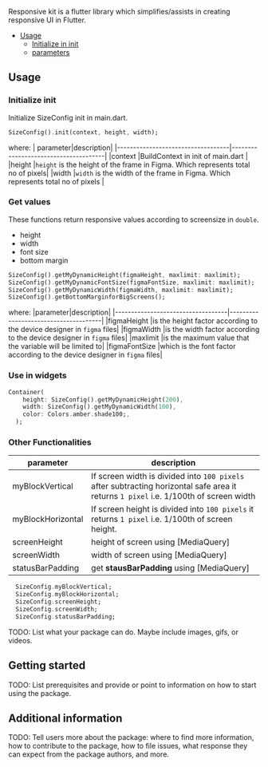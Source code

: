 <!-- 
This README describes the package. If you publish this package to pub.dev,
this README's contents appear on the landing page for your package.

For information about how to write a good package README, see the guide for
[writing package pages](https://dart.dev/guides/libraries/writing-package-pages). 

For general information about developing packages, see the Dart guide for
[creating packages](https://dart.dev/guides/libraries/create-library-packages)
and the Flutter guide for
[developing packages and plugins](https://flutter.dev/developing-packages). 
-->
<!-- 
TODO: Put a short description of the package here that helps potential users
know whether this package might be useful for them. -->


Responsive kit is a flutter library which simplifies/assists in creating responsive UI in Flutter.


- [Usage](#usage)
  - [Initialize in init]()
  - [parameters]()

## Usage

### Initialize init
Initialize SizeConfig init in main.dart.

```dart
SizeConfig().init(context, height, width);
```

where: 
| parameter|description|
|-----------------------------------|--------------------------------------|
|context  |BuildContext in init of main.dart                                                |
|height   |`height` is the height of the frame in Figma. Which represents total no of pixels|
|width    |`width` is the width of the frame in Figma. Which represents total no of pixels  |

### Get values

These functions return responsive values according to screensize in `double`.
- height
- width
- font size
- bottom margin

```dart
SizeConfig().getMyDynamicHeight(figmaHeight, maxlimit: maxlimit);
SizeConfig().getMyDynamicFontSize(figmaFontSize, maxlimit: maxlimit);
SizeConfig().getMyDynamicWidth(figmaWidth, maxlimit: maxlimit);
SizeConfig().getBottomMarginforBigScreens();
```
where: 
|parameter|description|
|-----------------------------------|--------------------------------------|
|figmaHeight   |is the height factor according to the device designer in `figma` files|
|figmaWidth    |is the width factor according to the device designer in `figma` files|
|maxlimit      |is the maximum value that the variable will be limited to|
|figmaFontSize |which is the font factor according to the device designer in `figma` files|

### Use in widgets

```dart
Container(
    height: SizeConfig().getMyDynamicHeight(200),
    width: SizeConfig().getMyDynamicWidth(100),
    color: Colors.amber.shade100;,
  ); 
```
### Other Functionalities


|parameter|description|
|-----------------------------------|--------------------------------------|
|myBlockVertical   |If screen width is divided into `100 pixels` after subtracting horizontal safe area it returns `1 pixel` i.e. 1/100th of screen width |
|myBlockHorizontal    |If screen height is divided into `100 pixels` it returns `1 pixel` i.e. 1/100th of screen height.|
|screenHeight      |height of screen using [MediaQuery]|
|screenWidth |width of screen using [MediaQuery]|
|statusBarPadding |get **stausBarPadding** using [MediaQuery]|


```dart
  SizeConfig.myBlockVertical;
  SizeConfig.myBlockHorizontal;
  SizeConfig.screenHeight;
  SizeConfig.screenWidth;
  SizeConfig.statusBarPadding;
```





TODO: List what your package can do. Maybe include images, gifs, or videos.

## Getting started

TODO: List prerequisites and provide or point to information on how to
start using the package.

## Additional information

TODO: Tell users more about the package: where to find more information, how to 
contribute to the package, how to file issues, what response they can expect 
from the package authors, and more.
